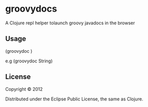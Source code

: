 # groovydocs

A Clojure repl helper tolaunch groovy javadocs in the browser

## Usage

(groovydoc <Class name>)

e.g
(groovydoc String)

## License

Copyright © 2012

Distributed under the Eclipse Public License, the same as Clojure.
